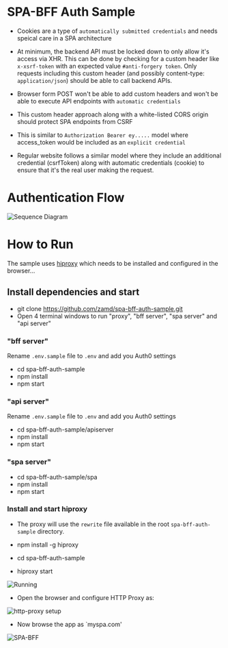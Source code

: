 # SPA-BFF Auth Sample

- Cookies are a type of `automatically submitted credentials` and needs speical care in a SPA architecture
- At minimum, the backend API must be locked down to only allow it's access via XHR. This can be done by checking for a custom header like `x-xsrf-token` with an expected value `#anti-forgery token`. Only requests including this custom header (and possibly content-type: `application/json`) should be able to call backend APIs. 
- Browser form POST won't be able to add custom headers and won't be able to execute API endpoints with `automatic credentials`
- This custom header approach along with a white-listed CORS origin should protect SPA endpoints from CSRF
- This is similar to `Authorization Bearer ey.....` model where access_token would be included as an `explicit credential`



- Regular website follows a similar model where they include an additional credential (csrfToken) along with automatic credentials (cookie) to ensure that it's the real user making the request. 


# Authentication Flow

![Sequence Diagram](https://user-images.githubusercontent.com/1377205/70440998-4824de80-1ab5-11ea-8e0b-a0340b144f37.png)

# How to Run

The sample uses [hiproxy](http://hiproxy.org/) which needs to be installed and configured in the browser... 

## Install dependencies and start

- git clone https://github.com/zamd/spa-bff-auth-sample.git
- Open 4 terminal windows to run "proxy", "bff server", "spa server" and "api server"

### "bff server"
Rename `.env.sample` file to `.env` and add you Auth0 settings
- cd spa-bff-auth-sample
- npm install
- npm start

### "api server"
Rename `.env.sample` file to `.env` and add you Auth0 settings
- cd spa-bff-auth-sample/apiserver
- npm install 
- npm start

### "spa server"
- cd spa-bff-auth-sample/spa
- npm install
- npm start 

### Install and start hiproxy

- The proxy will use the `rewrite` file available in the root `spa-bff-auth-sample` directory. 

- npm install -g hiproxy
- cd spa-bff-auth-sample
- hiproxy start

![Running](https://user-images.githubusercontent.com/1377205/70440576-4d355e00-1ab4-11ea-8131-ae48df2759d8.png)

- Open the browser and configure HTTP Proxy as:

![http-proxy setup](https://user-images.githubusercontent.com/1377205/70440490-237c3700-1ab4-11ea-8843-e954e885abae.png)


- Now browse the app as `myspa.com'

![SPA-BFF](https://user-images.githubusercontent.com/1377205/70440729-a7362380-1ab4-11ea-828a-1a0c9fd2ad07.png)


